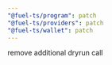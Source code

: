 ```yaml
---
"@fuel-ts/program": patch
"@fuel-ts/providers": patch
"@fuel-ts/wallet": patch
---
```


remove additional dryrun call
